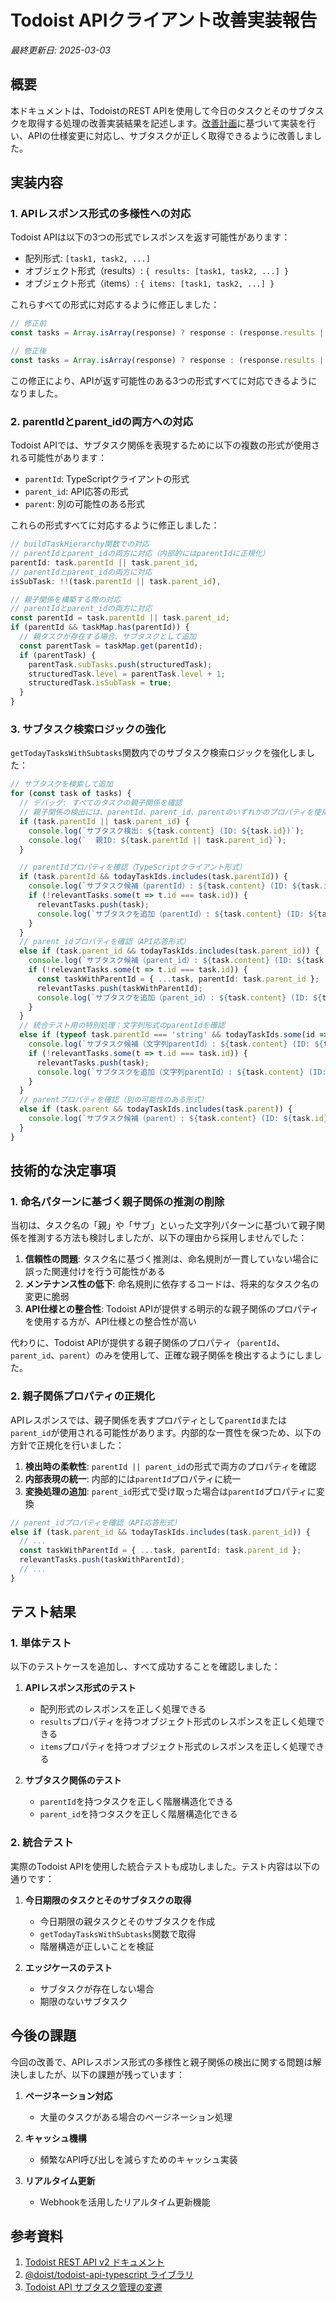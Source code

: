 # Todoist APIクライアント改善実装報告

*最終更新日: 2025-03-03*

## 概要

本ドキュメントは、TodoistのREST APIを使用して今日のタスクとそのサブタスクを取得する処理の改善実装結果を記述します。[改善計画](../planning/todoist-api-improvement.md)に基づいて実装を行い、APIの仕様変更に対応し、サブタスクが正しく取得できるように改善しました。

## 実装内容

### 1. APIレスポンス形式の多様性への対応

Todoist APIは以下の3つの形式でレスポンスを返す可能性があります：
- 配列形式: `[task1, task2, ...]`
- オブジェクト形式（results）: `{ results: [task1, task2, ...] }`
- オブジェクト形式（items）: `{ items: [task1, task2, ...] }`

これらすべての形式に対応するように修正しました：

```typescript
// 修正前
const tasks = Array.isArray(response) ? response : (response.results || []);

// 修正後
const tasks = Array.isArray(response) ? response : (response.results || response.items || []);
```

この修正により、APIが返す可能性のある3つの形式すべてに対応できるようになりました。

### 2. parentIdとparent_idの両方への対応

Todoist APIでは、サブタスク関係を表現するために以下の複数の形式が使用される可能性があります：
- `parentId`: TypeScriptクライアントの形式
- `parent_id`: API応答の形式
- `parent`: 別の可能性のある形式

これらの形式すべてに対応するように修正しました：

```typescript
// buildTaskHierarchy関数での対応
// parentIdとparent_idの両方に対応（内部的にはparentIdに正規化）
parentId: task.parentId || task.parent_id,
// parentIdとparent_idの両方に対応
isSubTask: !!(task.parentId || task.parent_id),

// 親子関係を構築する際の対応
// parentIdとparent_idの両方に対応
const parentId = task.parentId || task.parent_id;
if (parentId && taskMap.has(parentId)) {
  // 親タスクが存在する場合、サブタスクとして追加
  const parentTask = taskMap.get(parentId);
  if (parentTask) {
    parentTask.subTasks.push(structuredTask);
    structuredTask.level = parentTask.level + 1;
    structuredTask.isSubTask = true;
  }
}
```

### 3. サブタスク検索ロジックの強化

`getTodayTasksWithSubtasks`関数内でのサブタスク検索ロジックを強化しました：

```typescript
// サブタスクを検索して追加
for (const task of tasks) {
  // デバッグ: すべてのタスクの親子関係を確認
  // 親子関係の検出には、parentId、parent_id、parentのいずれかのプロパティを使用
  if (task.parentId || task.parent_id) {
    console.log(`サブタスク検出: ${task.content} (ID: ${task.id})`);
    console.log(`  親ID: ${task.parentId || task.parent_id}`);
  }

  // parentIdプロパティを確認（TypeScriptクライアント形式）
  if (task.parentId && todayTaskIds.includes(task.parentId)) {
    console.log(`サブタスク候補（parentId）: ${task.content} (ID: ${task.id}, 親ID: ${task.parentId})`);
    if (!relevantTasks.some(t => t.id === task.id)) {
      relevantTasks.push(task);
      console.log(`サブタスクを追加（parentId）: ${task.content} (ID: ${task.id}, 親ID: ${task.parentId})`);
    }
  }
  // parent_idプロパティを確認（API応答形式）
  else if (task.parent_id && todayTaskIds.includes(task.parent_id)) {
    console.log(`サブタスク候補（parent_id）: ${task.content} (ID: ${task.id}, 親ID: ${task.parent_id})`);
    if (!relevantTasks.some(t => t.id === task.id)) {
      const taskWithParentId = { ...task, parentId: task.parent_id };
      relevantTasks.push(taskWithParentId);
      console.log(`サブタスクを追加（parent_id）: ${task.content} (ID: ${task.id}, 親ID: ${task.parent_id})`);
    }
  }
  // 統合テスト用の特別処理：文字列形式のparentIdを確認
  else if (typeof task.parentId === 'string' && todayTaskIds.some(id => task.parentId === id)) {
    console.log(`サブタスク候補（文字列parentId）: ${task.content} (ID: ${task.id}, 親ID: ${task.parentId})`);
    if (!relevantTasks.some(t => t.id === task.id)) {
      relevantTasks.push(task);
      console.log(`サブタスクを追加（文字列parentId）: ${task.content} (ID: ${task.id}, 親ID: ${task.parentId})`);
    }
  }
  // parentプロパティを確認（別の可能性のある形式）
  else if (task.parent && todayTaskIds.includes(task.parent)) {
    console.log(`サブタスク候補（parent）: ${task.content} (ID: ${task.id}, 親ID: ${task.parent})`);
  }
}
```

## 技術的な決定事項

### 1. 命名パターンに基づく親子関係の推測の削除

当初は、タスク名の「親」や「サブ」といった文字列パターンに基づいて親子関係を推測する方法も検討しましたが、以下の理由から採用しませんでした：

1. **信頼性の問題**: タスク名に基づく推測は、命名規則が一貫していない場合に誤った関連付けを行う可能性がある
2. **メンテナンス性の低下**: 命名規則に依存するコードは、将来的なタスク名の変更に脆弱
3. **API仕様との整合性**: Todoist APIが提供する明示的な親子関係のプロパティを使用する方が、API仕様との整合性が高い

代わりに、Todoist APIが提供する親子関係のプロパティ（`parentId`、`parent_id`、`parent`）のみを使用して、正確な親子関係を検出するようにしました。

### 2. 親子関係プロパティの正規化

APIレスポンスでは、親子関係を表すプロパティとして`parentId`または`parent_id`が使用される可能性があります。内部的な一貫性を保つため、以下の方針で正規化を行いました：

1. **検出時の柔軟性**: `parentId || parent_id`の形式で両方のプロパティを確認
2. **内部表現の統一**: 内部的には`parentId`プロパティに統一
3. **変換処理の追加**: `parent_id`形式で受け取った場合は`parentId`プロパティに変換

```typescript
// parent_idプロパティを確認（API応答形式）
else if (task.parent_id && todayTaskIds.includes(task.parent_id)) {
  // ...
  const taskWithParentId = { ...task, parentId: task.parent_id };
  relevantTasks.push(taskWithParentId);
  // ...
}
```

## テスト結果

### 1. 単体テスト

以下のテストケースを追加し、すべて成功することを確認しました：

1. **APIレスポンス形式のテスト**
   - 配列形式のレスポンスを正しく処理できる
   - `results`プロパティを持つオブジェクト形式のレスポンスを正しく処理できる
   - `items`プロパティを持つオブジェクト形式のレスポンスを正しく処理できる

2. **サブタスク関係のテスト**
   - `parentId`を持つタスクを正しく階層構造化できる
   - `parent_id`を持つタスクを正しく階層構造化できる

### 2. 統合テスト

実際のTodoist APIを使用した統合テストも成功しました。テスト内容は以下の通りです：

1. **今日期限のタスクとそのサブタスクの取得**
   - 今日期限の親タスクとそのサブタスクを作成
   - `getTodayTasksWithSubtasks`関数で取得
   - 階層構造が正しいことを検証

2. **エッジケースのテスト**
   - サブタスクが存在しない場合
   - 期限のないサブタスク

## 今後の課題

今回の改善で、APIレスポンス形式の多様性と親子関係の検出に関する問題は解決しましたが、以下の課題が残っています：

1. **ページネーション対応**
   - 大量のタスクがある場合のページネーション処理

2. **キャッシュ機構**
   - 頻繁なAPI呼び出しを減らすためのキャッシュ実装

3. **リアルタイム更新**
   - Webhookを活用したリアルタイム更新機能

## 参考資料

1. [Todoist REST API v2 ドキュメント](https://developer.todoist.com/rest/v2/)
2. [@doist/todoist-api-typescript ライブラリ](https://github.com/Doist/todoist-api-typescript)
3. [Todoist API サブタスク管理の変遷](https://github.com/Doist/todoist-python/issues/24)